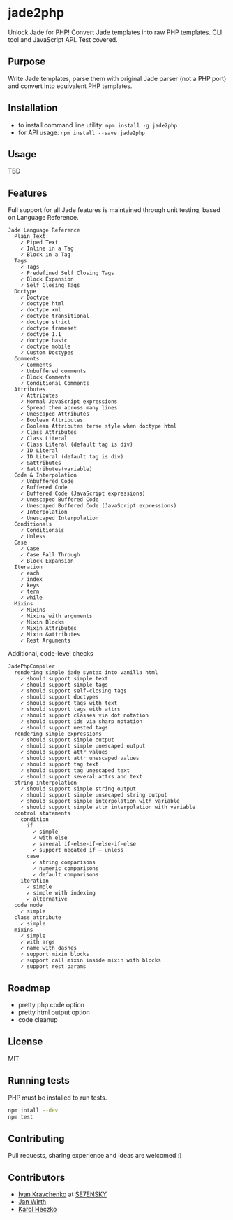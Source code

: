 jade2php
========

Unlock Jade for PHP! Convert Jade templates into raw PHP templates. CLI tool and JavaScript API. Test covered.

## Purpose
Write Jade templates, parse them with original Jade parser (not a PHP port) and convert into equivalent PHP templates.

## Installation
* to install command line utility: `npm install -g jade2php`
* for API usage: `npm install --save jade2php`

## Usage
TBD

## Features
Full support for all Jade features is maintained through unit testing, based on Language Reference.
```
Jade Language Reference
  Plain Text
    ✓ Piped Text
    ✓ Inline in a Tag
    ✓ Block in a Tag
  Tags
    ✓ Tags
    ✓ Predefined Self Closing Tags
    ✓ Block Expansion
    ✓ Self Closing Tags
  Doctype
    ✓ Doctype
    ✓ doctype html
    ✓ doctype xml
    ✓ doctype transitional
    ✓ doctype strict
    ✓ doctype frameset
    ✓ doctype 1.1
    ✓ doctype basic
    ✓ doctype mobile
    ✓ Custom Doctypes
  Comments
    ✓ Comments
    ✓ Unbuffered comments
    ✓ Block Comments
    ✓ Conditional Comments
  Attributes
    ✓ Attributes
    ✓ Normal JavaScript expressions
    ✓ Spread them across many lines
    ✓ Unescaped Attributes
    ✓ Boolean Attributes
    ✓ Boolean Attributes terse style when doctype html
    ✓ Class Attributes
    ✓ Class Literal
    ✓ Class Literal (default tag is div)
    ✓ ID Literal
    ✓ ID Literal (default tag is div)
    ✓ &attributes
    ✓ &attributes(variable)
  Code & Interpolation
    ✓ Unbuffered Code
    ✓ Buffered Code
    ✓ Buffered Code (JavaScript expressions)
    ✓ Unescaped Buffered Code
    ✓ Unescaped Buffered Code (JavaScript expressions)
    ✓ Interpolation
    ✓ Unescaped Interpolation
  Conditionals
    ✓ Conditionals
    ✓ Unless
  Case
    ✓ Case
    ✓ Case Fall Through
    ✓ Block Expansion
  Iteration
    ✓ each
    ✓ index
    ✓ keys
    ✓ tern
    ✓ while
  Mixins
    ✓ Mixins
    ✓ Mixins with arguments
    ✓ Mixin Blocks
    ✓ Mixin Attributes
    ✓ Mixin &attributes
    ✓ Rest Arguments
```
Additional, code-level checks
```
JadePhpCompiler
  rendering simple jade syntax into vanilla html
    ✓ should support simple text 
    ✓ should support simple tags 
    ✓ should support self-closing tags 
    ✓ should support doctypes 
    ✓ should support tags with text 
    ✓ should support tags with attrs 
    ✓ should support classes via dot notation 
    ✓ should support ids via sharp notation 
    ✓ should support nested tags 
  rendering simple expressions
    ✓ should support simple output 
    ✓ should support simple unescaped output 
    ✓ should support attr values 
    ✓ should support attr unescaped values 
    ✓ should support tag text 
    ✓ should support tag unescaped text 
    ✓ should support several attrs and text 
  string interpolation
    ✓ should support simple string output 
    ✓ should support simple unsecaped string output 
    ✓ should support simple interpolation with variable 
    ✓ should support simple attr interpolation with variable 
  control statements
    condition
      if
        ✓ simple 
        ✓ with else 
        ✓ several if-else-if-else-if-else 
        ✓ support negated if – unless 
      case
        ✓ string comparisons 
        ✓ numeric comparisons 
        ✓ default comparisons 
    iteration
      ✓ simple 
      ✓ simple with indexing 
      ✓ alternative 
  code node
    ✓ simple 
  class attribute
    ✓ simple 
  mixins
    ✓ simple 
    ✓ with args 
    ✓ name with dashes 
    ✓ support mixin blocks 
    ✓ support call mixin inside mixin with blocks 
    ✓ support rest params
```

## Roadmap
* pretty php code option
* pretty html output option
* code cleanup

## License
MIT

## Running tests
PHP must be installed to run tests.
```bash
npm intall --dev
npm test
```

## Contributing
Pull requests, sharing experience and ideas are welcomed :)

## Contributors
* [Ivan Kravchenko](https://github.com/ivankravchenko) at [SE7ENSKY](https://github.com/SE7ENSKY)
* [Jan Wirth](https://github.com/FranzSkuffka)
* [Karol Heczko](https://github.com/KHC)
